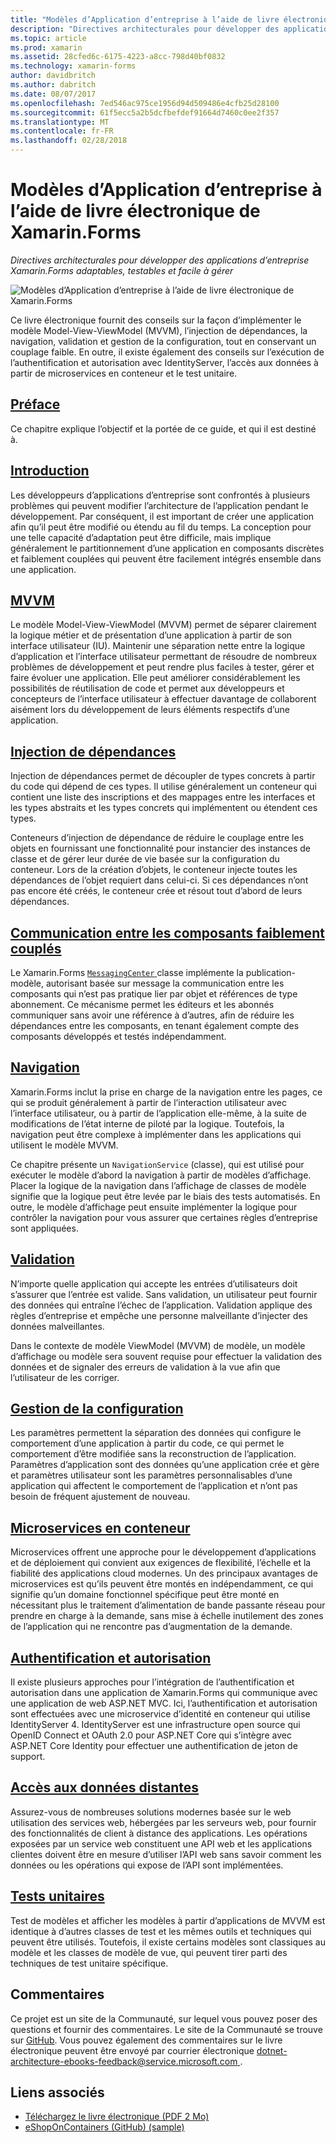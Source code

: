 ```yaml
---
title: "Modèles d’Application d’entreprise à l’aide de livre électronique de Xamarin.Forms"
description: "Directives architecturales pour développer des applications d’entreprise Xamarin.Forms adaptables, testables et facile à gérer"
ms.topic: article
ms.prod: xamarin
ms.assetid: 28cfed6c-6175-4223-a8cc-798d40bf0832
ms.technology: xamarin-forms
author: davidbritch
ms.author: dabritch
ms.date: 08/07/2017
ms.openlocfilehash: 7ed546ac975ce1956d94d509486e4cfb25d28100
ms.sourcegitcommit: 61f5ecc5a2b5dcfbefdef91664d7460c0ee2f357
ms.translationtype: MT
ms.contentlocale: fr-FR
ms.lasthandoff: 02/28/2018
---
```

# <a name="enterprise-application-patterns-using-xamarinforms-ebook"></a>Modèles d’Application d’entreprise à l’aide de livre électronique de Xamarin.Forms

_Directives architecturales pour développer des applications d’entreprise Xamarin.Forms adaptables, testables et facile à gérer_

![](images/cover-sml.png "Modèles d’Application d’entreprise à l’aide de livre électronique de Xamarin.Forms")

Ce livre électronique fournit des conseils sur la façon d’implémenter le modèle Model-View-ViewModel (MVVM), l’injection de dépendances, la navigation, validation et gestion de la configuration, tout en conservant un couplage faible. En outre, il existe également des conseils sur l’exécution de l’authentification et autorisation avec IdentityServer, l’accès aux données à partir de microservices en conteneur et le test unitaire.

## <a name="prefaceprefacemd"></a>[Préface](preface.md)

Ce chapitre explique l’objectif et la portée de ce guide, et qui il est destiné à.

## <a name="introductionintroductionmd"></a>[Introduction](introduction.md)

Les développeurs d’applications d’entreprise sont confrontés à plusieurs problèmes qui peuvent modifier l’architecture de l’application pendant le développement. Par conséquent, il est important de créer une application afin qu’il peut être modifié ou étendu au fil du temps. La conception pour une telle capacité d’adaptation peut être difficile, mais implique généralement le partitionnement d’une application en composants discrètes et faiblement couplées qui peuvent être facilement intégrés ensemble dans une application.

## <a name="mvvmmvvmmd"></a>[MVVM](mvvm.md)

Le modèle Model-View-ViewModel (MVVM) permet de séparer clairement la logique métier et de présentation d’une application à partir de son interface utilisateur (IU). Maintenir une séparation nette entre la logique d’application et l’interface utilisateur permettant de résoudre de nombreux problèmes de développement et peut rendre plus faciles à tester, gérer et faire évoluer une application. Elle peut améliorer considérablement les possibilités de réutilisation de code et permet aux développeurs et concepteurs de l’interface utilisateur à effectuer davantage de collaborent aisément lors du développement de leurs éléments respectifs d’une application.

## <a name="dependency-injectiondependency-injectionmd"></a>[Injection de dépendances](dependency-injection.md)

Injection de dépendances permet de découpler de types concrets à partir du code qui dépend de ces types. Il utilise généralement un conteneur qui contient une liste des inscriptions et des mappages entre les interfaces et les types abstraits et les types concrets qui implémentent ou étendent ces types.

Conteneurs d’injection de dépendance de réduire le couplage entre les objets en fournissant une fonctionnalité pour instancier des instances de classe et de gérer leur durée de vie basée sur la configuration du conteneur. Lors de la création d’objets, le conteneur injecte toutes les dépendances de l’objet requiert dans celui-ci. Si ces dépendances n’ont pas encore été créés, le conteneur crée et résout tout d’abord de leurs dépendances.

## <a name="communicating-between-loosely-coupled-componentscommunicating-between-loosely-coupled-componentsmd"></a>[Communication entre les composants faiblement couplés](communicating-between-loosely-coupled-components.md)

Le Xamarin.Forms [ `MessagingCenter` ](https://developer.xamarin.com/api/type/Xamarin.Forms.MessagingCenter/) classe implémente la publication-modèle, autorisant basée sur message la communication entre les composants qui n’est pas pratique lier par objet et références de type abonnement. Ce mécanisme permet les éditeurs et les abonnés communiquer sans avoir une référence à d’autres, afin de réduire les dépendances entre les composants, en tenant également compte des composants développés et testés indépendamment.

## <a name="navigationnavigationmd"></a>[Navigation](navigation.md)

Xamarin.Forms inclut la prise en charge de la navigation entre les pages, ce qui se produit généralement à partir de l’interaction utilisateur avec l’interface utilisateur, ou à partir de l’application elle-même, à la suite de modifications de l’état interne de piloté par la logique. Toutefois, la navigation peut être complexe à implémenter dans les applications qui utilisent le modèle MVVM.

Ce chapitre présente un `NavigationService` (classe), qui est utilisé pour exécuter le modèle d’abord la navigation à partir de modèles d’affichage. Placer la logique de la navigation dans l’affichage de classes de modèle signifie que la logique peut être levée par le biais des tests automatisés. En outre, le modèle d’affichage peut ensuite implémenter la logique pour contrôler la navigation pour vous assurer que certaines règles d’entreprise sont appliquées.

## <a name="validationvalidationmd"></a>[Validation](validation.md)

N’importe quelle application qui accepte les entrées d’utilisateurs doit s’assurer que l’entrée est valide. Sans validation, un utilisateur peut fournir des données qui entraîne l’échec de l’application. Validation applique des règles d’entreprise et empêche une personne malveillante d’injecter des données malveillantes.

Dans le contexte de modèle ViewModel (MVVM) de modèle, un modèle d’affichage ou modèle sera souvent requise pour effectuer la validation des données et de signaler des erreurs de validation à la vue afin que l’utilisateur de les corriger.

## <a name="configuration-managementconfiguration-managementmd"></a>[Gestion de la configuration](configuration-management.md)

Les paramètres permettent la séparation des données qui configure le comportement d’une application à partir du code, ce qui permet le comportement d’être modifiée sans la reconstruction de l’application. Paramètres d’application sont des données qu’une application crée et gère et paramètres utilisateur sont les paramètres personnalisables d’une application qui affectent le comportement de l’application et n’ont pas besoin de fréquent ajustement de nouveau.

## <a name="containerized-microservicescontainerized-microservicesmd"></a>[Microservices en conteneur](containerized-microservices.md)

Microservices offrent une approche pour le développement d’applications et de déploiement qui convient aux exigences de flexibilité, l’échelle et la fiabilité des applications cloud modernes. Un des principaux avantages de microservices est qu’ils peuvent être montés en indépendamment, ce qui signifie qu’un domaine fonctionnel spécifique peut être monté en nécessitant plus le traitement d’alimentation de bande passante réseau pour prendre en charge à la demande, sans mise à échelle inutilement des zones de l’application qui ne rencontre pas d’augmentation de la demande.

## <a name="authentication-and-authorizationauthentication-and-authorizationmd"></a>[Authentification et autorisation](authentication-and-authorization.md)

Il existe plusieurs approches pour l’intégration de l’authentification et autorisation dans une application de Xamarin.Forms qui communique avec une application de web ASP.NET MVC. Ici, l’authentification et autorisation sont effectuées avec une microservice d’identité en conteneur qui utilise IdentityServer 4. IdentityServer est une infrastructure open source qui OpenID Connect et OAuth 2.0 pour ASP.NET Core qui s’intègre avec ASP.NET Core Identity pour effectuer une authentification de jeton de support.

## <a name="accessing-remote-dataaccessing-remote-datamd"></a>[Accès aux données distantes](accessing-remote-data.md)

Assurez-vous de nombreuses solutions modernes basée sur le web utilisation des services web, hébergées par les serveurs web, pour fournir des fonctionnalités de client à distance des applications. Les opérations exposées par un service web constituent une API web et les applications clientes doivent être en mesure d’utiliser l’API web sans savoir comment les données ou les opérations qui expose de l’API sont implémentées.

## <a name="unit-testingunit-testingmd"></a>[Tests unitaires](unit-testing.md)

Test de modèles et afficher les modèles à partir d’applications de MVVM est identique à d’autres classes de test et les mêmes outils et techniques qui peuvent être utilisés. Toutefois, il existe certains modèles sont classiques au modèle et les classes de modèle de vue, qui peuvent tirer parti des techniques de test unitaire spécifique.

## <a name="feedback"></a>Commentaires

Ce projet est un site de la Communauté, sur lequel vous pouvez poser des questions et fournir des commentaires. Le site de la Communauté se trouve sur [GitHub](https://github.com/dotnet-architecture/eShopOnContainers). Vous pouvez également des commentaires sur le livre électronique peuvent être envoyé par courrier électronique [ dotnet-architecture-ebooks-feedback@service.microsoft.com ](mailto:dotnet-architecture-ebooks-feedback@service.microsoft.com).


## <a name="related-links"></a>Liens associés

- [Téléchargez le livre électronique (PDF 2 Mo)](https://aka.ms/xamarinpatternsebook)
- [eShopOnContainers (GitHub) (sample)](https://github.com/dotnet-architecture/eShopOnContainers)
